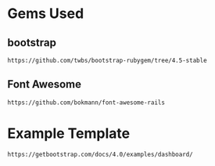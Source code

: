 # Gems Used

## bootstrap
`https://github.com/twbs/bootstrap-rubygem/tree/4.5-stable`

## Font Awesome
`https://github.com/bokmann/font-awesome-rails`

# Example Template
`https://getbootstrap.com/docs/4.0/examples/dashboard/`
